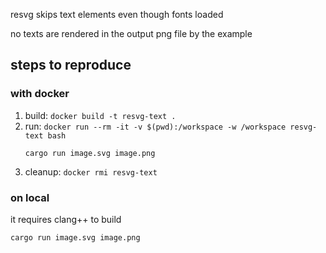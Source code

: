 resvg skips text elements even though fonts loaded

no texts are rendered in the output png file by the example

## steps to reproduce

### with docker

1. build: `docker build -t resvg-text .`
2. run: `docker run --rm -it -v $(pwd):/workspace -w /workspace resvg-text bash`
   ```
   cargo run image.svg image.png
   ```
3. cleanup: `docker rmi resvg-text`

### on local

it requires clang++ to build

`cargo run image.svg image.png`

